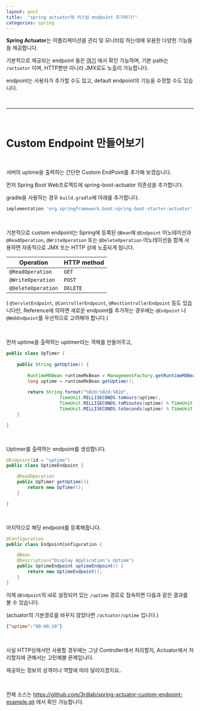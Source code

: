 ```yaml
---
layout: post
title:  "spring actuator에 커스텀 endpoint 추가하기!"
categories: spring
---
```


**Spring Actuator**는 어플리케이션을 관리 및 모니터링 하는데에 유용한 다양한 기능들을 제공합니다.

기본적으로 제공되는 endpoint 들은 [여기](https://docs.spring.io/spring-boot/docs/current/reference/html/production-ready-endpoints.html)  에서 확인 가능하며, 기본 path는 `/actuator` 이며, HTTP뿐만 아니라 JMX로도 노출이 가능합니다.

endpoint는 사용자가 추가할 수도 있고, default endpoint의 기능을 수정할 수도 있습니다.    

​          

---

​    

# Custom Endpoint 만들어보기

​     



서버의 uptime을 출력하는 간단한 Custom EndPoint를 추가해 보겠습니다.



먼저 Spring Boot Web프로젝트에 spring-boot-actuator 의존성을 추가합니다.

gradle을 사용하는 경우 `build.gradle`에 아래를 추가합니다.

```groovy
implementation 'org.springframework.boot:spring-boot-starter-actuator'
```

​      

기본적으로 custom endpoint는 Spring에 등록된 `@Bean`에 `@Endpoint` 어노테이션과 `@ReadOperation`, `@WriteOperation` 또는  `@DeleteOperation` 어노테이션을 함께 사용하면 자동적으로 JMX 또는 HTTP 상에 노출되게 됩니다.

| Operation          | HTTP method |
| ------------------ | ----------- |
| `@ReadOperation`   | `GET`       |
| `@WriteOperation`  | `POST`      |
| `@DeleteOperation` | `DELETE`    |

(  `@ServletEndpoint`,  `@ControllerEndpoint`, `@RestControllerEndpoint`  등도 있습니다만, Reference에 의하면 새로운 endpoint를 추가하는 경우에는 `@Endpoint` 나 `@WebEndpoint`를 우선적으로 고려해야 합니다.)

​      

먼저 uptime을 출력하는 uptimer라는 객체를 만들어주고,

```java
public class UpTimer {
    
	public String getUptime() {
		
		RuntimeMXBean runtimeMxBean = ManagementFactory.getRuntimeMXBean();
		long uptime = runtimeMxBean.getUptime();
		
		return String.format("%02d:%02d:%02d", 
					TimeUnit.MILLISECONDS.toHours(uptime),
					TimeUnit.MILLISECONDS.toMinutes(uptime) % TimeUnit.HOURS.toMinutes(1),
					TimeUnit.MILLISECONDS.toSeconds(uptime) % TimeUnit.MINUTES.toSeconds(1));	
	}

}

```

​      

Uptimer를 출력하는 endpoint를 생성합니다.

```java
@Endpoint(id = "uptime")
public class UptimeEndpoint {

    @ReadOperation
    public UpTimer getUptime(){
        return new UpTimer();
    }

}
```

​      

마지막으로 해당 endpoint를 등록해줍니다.

```java
@Configuration
public class EndpointConfiguration {

	@Bean
	@Description("Display Application's Uptime")
	public UptimeEndpoint uptimeEndpoint() {
		return new UptimeEndpoint();
	}
}

```



이제 `@Endpoint`의 id로 설정되어 있는 `/uptime` 경로로 접속하면 다음과 같은 결과를 볼 수 있습니다.

(actuator의 기본경로를 바꾸지 않았다면 `/actuator/uptime` 입니다.)

```json
{"uptime":"00:00:10"}
```

​      

사실 HTTP상에서만 사용할 경우에는 그냥 Controller에서 처리할지, Actuator에서 처리할지에 관해서는 고민해볼 문제입니다.

제공하는 정보의 성격이나 역할에 따라 달라지겠지요..

​      

전체 소스는 <https://github.com/3rdlab/spring-actuator-custom-endpoint-example.git> 에서 확인 가능합니다.



